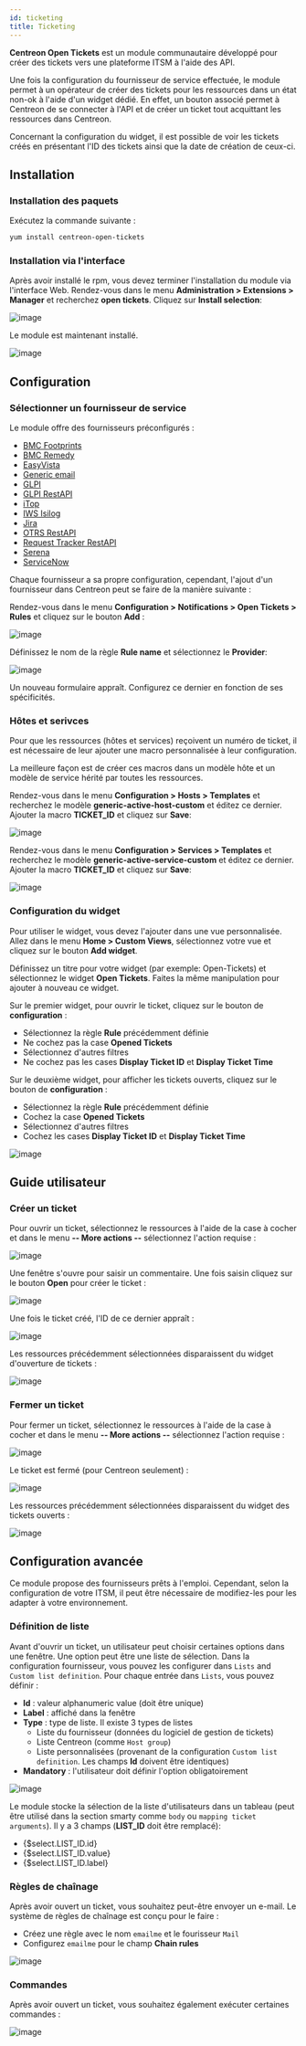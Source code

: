 ```yaml
---
id: ticketing
title: Ticketing
---
```


**Centreon Open Tickets** est un module communautaire développé pour créer des tickets vers une plateforme ITSM à
l'aide des API.

Une fois la configuration du fournisseur de service effectuée, le module permet à un opérateur de créer des tickets
pour les ressources dans un état non-ok à l'aide d'un widget dédié. En effet, un bouton associé permet à Centreon de se
connecter à l'API et de créer un ticket tout acquittant les ressources dans Centreon.

Concernant la configuration du widget, il est possible de voir les tickets créés en présentant l'ID des tickets ainsi
que la date de création de ceux-ci.

## Installation

### Installation des paquets

Exécutez la commande suivante :

```Bash
yum install centreon-open-tickets
```

### Installation via l'interface

Après avoir installé le rpm, vous devez terminer l'installation du module via l'interface Web. Rendez-vous dans le menu
**Administration \> Extensions \> Manager** et recherchez **open tickets**. Cliquez sur **Install selection**:

![image](assets/alerts/open_tickets_install_01.png)

Le module est maintenant installé.

![image](assets/alerts/open_tickets_install_02.png)

## Configuration

### Sélectionner un fournisseur de service

Le module offre des fournisseurs préconfigurés :

* [BMC Footprints](../integrations/open-tickets/bmc-footprints)
* [BMC Remedy](../integrations/open-tickets/bmc-remedy)
* [EasyVista](../integrations/open-tickets/easyvista)
* [Generic email](../integrations/open-tickets/mail)
* [GLPI](../integrations/open-tickets/glpi)
* [GLPI RestAPI](../integrations/open-tickets/glpi-restapi)
* [iTop](../integrations/open-tickets/itop)
* [IWS Isilog](../integrations/open-tickets/iws-isilog)
* [Jira](../integrations/open-tickets/jira)
* [OTRS RestAPI](../integrations/open-tickets/otrs-restapi)
* [Request Tracker RestAPI](../integrations/open-tickets/request-tracker-restapi)
* [Serena](../integrations/open-tickets/serena)
* [ServiceNow](../integrations/open-tickets/servicenow)

Chaque fournisseur a sa propre configuration, cependant, l'ajout d'un fournisseur dans Centreon peut se faire de la
manière suivante :

Rendez-vous dans le menu **Configuration > Notifications > Open Tickets > Rules** et cliquez sur le bouton **Add** :

![image](assets/alerts/open_tickets_add_provider_01.png)

Définissez le nom de la règle **Rule name** et sélectionnez le **Provider**:

![image](assets/alerts/open_tickets_add_provider_02.png)

Un nouveau formulaire appraît. Configurez ce dernier en fonction de ses spécificités.

### Hôtes et serivces

Pour que les ressources (hôtes et services) reçoivent un numéro de ticket, il est nécessaire de leur ajouter une macro
personnalisée à leur configuration.

La meilleure façon est de créer ces macros dans un modèle hôte et un modèle de service hérité par toutes les ressources.

Rendez-vous dans le menu **Configuration > Hosts > Templates** et recherchez le modèle **generic-active-host-custom** et
éditez ce dernier. Ajouter la macro **TICKET_ID** et cliquez sur **Save**:

![image](assets/alerts/open_tickets_macro.png)

Rendez-vous dans le menu **Configuration > Services > Templates** et recherchez le modèle **generic-active-service-custom** et
éditez ce dernier. Ajouter la macro **TICKET_ID** et cliquez sur **Save**:

![image](assets/alerts/open_tickets_macro.png)

### Configuration du widget

Pour utiliser le widget, vous devez l'ajouter dans une vue personnalisée. Allez dans le menu **Home > Custom Views**,
sélectionnez votre vue et cliquez sur le bouton **Add widget**.

Définissez un titre pour votre widget (par exemple: Open-Tickets) et sélectionnez le widget **Open Tickets**. Faites
la même manipulation pour ajouter à nouveau ce widget.

Sur le premier widget, pour ouvrir le ticket, cliquez sur le bouton de **configuration** :

* Sélectionnez la règle **Rule** précédemment définie
* Ne cochez pas la case **Opened Tickets**
* Sélectionnez d'autres filtres
* Ne cochez pas les cases **Display Ticket ID** et **Display Ticket Time**

Sur le deuxième widget, pour afficher les tickets ouverts, cliquez sur le bouton de **configuration** :

* Sélectionnez la règle **Rule** précédemment définie
* Cochez la case **Opened Tickets**
* Sélectionnez d'autres filtres
* Cochez les cases **Display Ticket ID** et **Display Ticket Time**

![image](assets/alerts/open_tickets_add_widget.png)

## Guide utilisateur

### Créer un ticket

Pour ouvrir un ticket, sélectionnez le ressources à l'aide de la case à cocher et dans le menu
**-- More actions --** sélectionnez l'action requise :

![image](assets/alerts/open_ticket_add_01.png)

Une fenêtre s'ouvre pour saisir un commentaire. Une fois saisin cliquez sur le bouton **Open** pour créer le ticket :

![image](assets/alerts/open_ticket_add_02.png)

Une fois le ticket créé, l'ID de ce dernier appraît :

![image](assets/alerts/open_ticket_add_03.png)

Les ressources précédemment sélectionnées disparaissent du widget d'ouverture de tickets :

![image](assets/alerts/open_ticket_add_04.png)

### Fermer un ticket

Pour fermer un ticket, sélectionnez le ressources à l'aide de la case à cocher et dans le menu
**-- More actions --** sélectionnez l'action requise :

![image](assets/alerts/open_ticket_close_ticket_01.png)

Le ticket est fermé (pour Centreon seulement) :

![image](assets/alerts/open_ticket_close_ticket_02.png)

Les ressources précédemment sélectionnées disparaissent du widget des tickets ouverts :

![image](assets/alerts/open_ticket_close_ticket_03.png)

## Configuration avancée

Ce module propose des fournisseurs prêts à l'emploi. Cependant, selon la configuration de votre ITSM, il peut être
nécessaire de modifiez-les pour les adapter à votre environnement.

### Définition de liste

Avant d'ouvrir un ticket, un utilisateur peut choisir certaines options dans une fenêtre. Une option peut être une
liste de sélection. Dans la configuration fournisseur, vous pouvez les configurer dans ``Lists`` and
``Custom list definition``. Pour chaque entrée dans ``Lists``, vous pouvez définir :

* **Id** : valeur alphanumeric value (doit être unique) 
* **Label** : affiché dans la fenêtre
* **Type** : type de liste. Il existe 3 types de listes
  * Liste du fournisseur (données du logiciel de gestion de tickets)
  * Liste Centreon (comme ``Host group``)
  * Liste personnalisées (provenant de la configuration ``Custom list definition``. Les champs **Id** doivent être
    identiques)
* **Mandatory** : l'utilisateur doit définir l'option obligatoirement

![image](assets/alerts/open_ticket_advanced_list_01.png)

Le module stocke la sélection de la liste d'utilisateurs dans un tableau (peut être utilisé dans la section smarty
comme ``body`` ou ``mapping ticket arguments``). Il y a 3 champs (**LIST_ID** doit être remplacé):

* {$select.LIST_ID.id}
* {$select.LIST_ID.value}
* {$select.LIST_ID.label}

### Règles de chaînage

Après avoir ouvert un ticket, vous souhaitez peut-être envoyer un e-mail. Le système de règles de chaînage est conçu
pour le faire :

* Créez une règle avec le nom ``emailme`` et le fourisseur ``Mail``
* Configurez ``emailme`` pour le champ **Chain rules**

![image](assets/alerts/open_ticket_advanced_chain_01.png)
    
### Commandes

Après avoir ouvert un ticket, vous souhaitez également exécuter certaines commandes :

![image](assets/alerts/open_ticket_advanced_cmd_01.png)
